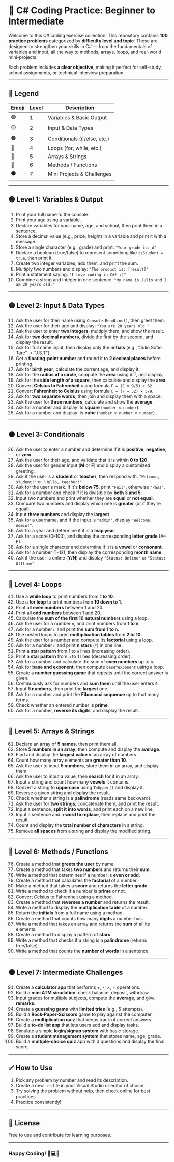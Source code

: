 
# 🎯 C# Coding Practice: Beginner to Intermediate

Welcome to this C# coding exercise collection! This repository contains **100 practice problems** categorized by **difficulty level and topic**. These are designed to strengthen your skills in C# — from the fundamentals of variables and input, all the way to methods, arrays, loops, and real-world mini-projects.

Each problem includes **a clear objective**, making it perfect for self-study, school assignments, or technical interview preparation.

---

## 🔰 Legend

| Emoji | Level | Description                  |
| ----- | ----- | ---------------------------- |
| 🟢    | 1     | Variables & Basic Output     |
| 🟡    | 2     | Input & Data Types           |
| 🟠    | 3     | Conditionals (if/else, etc.) |
| 🔴    | 4     | Loops (for, while, etc.)     |
| 🔷    | 5     | Arrays & Strings             |
| 🔶    | 6     | Methods / Functions          |
| ⚫     | 7     | Mini Projects & Challenges   |

---

## 🟢 Level 1: Variables & Output

1. Print your full name to the console.
2. Print your age using a variable.
3. Declare variables for your name, age, and school, then print them in a sentence.
4. Store a decimal value (e.g., price, height) in a variable and print it with a message.
5. Store a single character (e.g., grade) and print: `"Your grade is: A"`
6. Declare a boolean (true/false) to represent something like `isStudent = true`, then print it.
7. Create two integer variables, add them, and print the sum.
8. Multiply two numbers and display: `"The product is: [result]"`
9. Print a statement saying: `"I love coding in C#! :)"`
10. Combine a string and integer in one sentence: `"My name is Julio and I am 20 years old."`

---

## 🟡 Level 2: Input & Data Types

11. Ask the user for their name using `Console.ReadLine()`, then greet them.
12. Ask the user for their age and display: `"You are 20 years old."`
13. Ask the user to enter **two integers**, multiply them, and show the result.
14. Ask for **two decimal numbers**, divide the first by the second, and display the result.
15. Ask for full name input, then display only the **initials** (e.g., "Julio Sofio Tare" → "J.S.T").
16. Get a **floating-point number** and round it to **2 decimal places** before printing.
17. Ask for **birth year**, calculate the current age, and display it.
18. Ask for the **radius of a circle**, compute the **area** using πr², and display.
19. Ask for the **side length of a square**, then calculate and display the **area**.
20. Convert **Celsius to Fahrenheit** using formula `F = (C × 9/5) + 32`.
21. Convert **Fahrenheit to Celsius** using formula `C = (F − 32) × 5/9`.
22. Ask for **two separate words**, then join and display them with a space.
23. Ask the user for **three numbers**, calculate and show the **average**.
24. Ask for a number and display its **square** (`number × number`).
25. Ask for a number and display its **cube** (`number × number × number`).

---

## 🟠 Level 3: Conditionals

26. Ask the user to enter a number and determine if it is **positive**, **negative**, or **zero**.
27. Ask the user for their age, and validate that it is within **0 to 120**.
28. Ask the user for gender input (**M** or **F**) and display a customized greeting.
29. Ask if the user is a **student** or **teacher**, then respond with: `"Welcome, student!"` or `"Hello, teacher!"`
30. Ask for the user's mark. If it's **below 75**, print `"Fail"`, otherwise `"Pass"`.
31. Ask for a number and check if it is divisible by **both 3 and 5**.
32. Input two numbers and print whether they are **equal** or **not equal**.
33. Compare two numbers and display which one is **greater** (or if they’re equal).
34. Input **three numbers** and display the **largest**.
35. Ask for a username, and if the input is `"admin"`, display `"Welcome, Admin!"`.
36. Ask for a year and determine if it is a **leap year**.
37. Ask for a score (0–100), and display the corresponding **letter grade** (A–F).
38. Ask for a single character and determine if it is a **vowel** or **consonant**.
39. Ask for a number (1–12), then display the corresponding **month name**.
40. Ask if the user is online (**Y/N**) and display `"Status: Online"` or `"Status: Offline"`.

---

## 🔴 Level 4: Loops

41. Use a **while loop** to print numbers from **1 to 10**.
42. Use a **for loop** to print numbers from **10 down to 1**.
43. Print all **even numbers** between 1 and 20.
44. Print all **odd numbers** between 1 and 20.
45. Calculate the **sum of the first 10 natural numbers** using a loop.
46. Ask the user for a number `n`, and print numbers from **1 to n**.
47. Ask for a number `n` and print the **sum from 1 to n**.
48. Use nested loops to print **multiplication tables** from **2 to 10**.
49. Ask the user for a number and compute its **factorial** using a loop.
50. Ask for a number `n` and print **n stars** (`*`) in one line.
51. Print a **star pattern** from 1 to `n` lines (increasing order).
52. Print a **star pattern** from `n` to 1 lines (decreasing order).
53. Ask for a number and calculate the sum of **even numbers** up to `n`.
54. Ask for **base and exponent**, then compute `base^exponent` using a loop.
55. Create a **number guessing game** that repeats until the correct answer is given.
56. Continuously ask for numbers and **sum them** until the user enters `0`.
57. Input **5 numbers**, then print the **largest** one.
58. Ask for a number and print the **Fibonacci sequence** up to that many terms.
59. Check whether an entered number is **prime**.
60. Ask for a number, **reverse its digits**, and display the result.

---

## 🔷 Level 5: Arrays & Strings

61. Declare an array of **5 names**, then print them all.
62. Store **5 numbers in an array**, then compute and display the **average**.
63. Find and display the **largest value** in an array of numbers.
64. Count how many array elements are **greater than 10**.
65. Ask the user to input **5 numbers**, store them in an array, and display them.
66. Ask the user to input a value, then **search** for it in an array.
67. Input a string and count how many **vowels** it contains.
68. Convert a string to **uppercase** using `ToUpper()` and display it.
69. Reverse a given string and display the result.
70. Check whether a string is a **palindrome** (reads same backward).
71. Ask the user for **two strings**, concatenate them, and print the result.
72. Input a sentence, **split it into words**, and print each on a new line.
73. Input a sentence and a **word to replace**, then replace and print the result.
74. Count and display the **total number of characters** in a string.
75. Remove **all spaces** from a string and display the modified string.

---

## 🔶 Level 6: Methods / Functions

76. Create a method that **greets the user** by name.
77. Create a method that takes **two numbers** and returns their **sum**.
78. Write a method that determines if a number is **even or odd**.
79. Create a method that calculates the **factorial** of a number.
80. Make a method that takes a **score** and returns the **letter grade**.
81. Write a method to check if a number is **prime** or not.
82. Convert Celsius to Fahrenheit using a method.
83. Create a method that **reverses a number** and returns the result.
84. Write a method to display the **multiplication table** of a number.
85. Return the **initials** from a full name using a method.
86. Create a method that counts how many **digits** a number has.
87. Write a method that takes an array and returns the **sum** of all its elements.
88. Create a method to display a pattern of **stars**.
89. Write a method that checks if a string is a **palindrome** (returns true/false).
90. Write a method that counts the **number of words** in a sentence.

---

## ⚫ Level 7: Intermediate Challenges

91. Create a **calculator app** that performs +, -, ×, ÷ operations.
92. Build a **mini ATM simulation**: check balance, deposit, withdraw.
93. Input grades for multiple subjects, compute the **average**, and give **remarks**.
94. Create a **guessing game** with **limited tries** (e.g., 5 attempts).
95. Build a **Rock-Paper-Scissors** game to play against the computer.
96. Create a **multiplication quiz** that keeps track of correct answers.
97. Build a **to-do list app** that lets users add and display tasks.
98. Simulate a simple **login/signup system** with basic storage.
99. Create a **student management system** that stores name, age, grade.
100. Build a **multiple-choice quiz** app with 3 questions and display the final score.

---

## ✅ How to Use

1. Pick any problem by number and read its description.
2. Create a new `.cs` file in your Visual Studio or editor of choice.
3. Try solving the problem without help, then check online for best practices.
4. Practice consistently!

---

## 📄 License

Free to use and contribute for learning purposes.

---

### Happy Coding! 🧠💻✨
